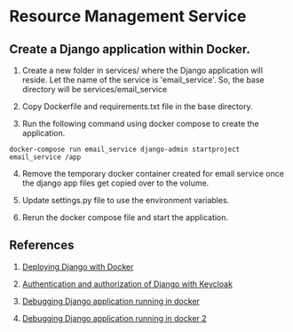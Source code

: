 # Resource Management Service


## Create a Django application within Docker.

1. Create a new folder in services/ where the Django application will reside. Let the name of the service is 'email_service'. So, the base directory will be services/email_service

2. Copy Dockerfile and requirements.txt file in the base directory.

3. Run the following command using docker compose to create the application.

```
docker-compose run email_service django-admin startproject email_service /app
```

4. Remove the temporary docker container created for email service once the django app files get copied over to the volume.

5. Update settings.py file to use the environment variables.

6. Rerun the docker compose file and start the application.



## References

1. [Deploying Django with Docker](https://medium.com/powered-by-django/deploy-django-using-docker-compose-windows-3068f2d981c4)

2. [Authentication and authorization of Django with Keycloak](https://medium.com/@robertjosephk/setting-up-keycloak-in-django-with-django-allauth-cfc84fdbfee2)

3. [Debugging Django application running in docker](https://dev.to/ferkarchiloff/how-to-debug-django-inside-a-docker-container-with-vscode-4ef9)

4. [Debugging Django application running in docker 2](https://testdriven.io/blog/django-debugging-vs-code/)